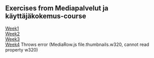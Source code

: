 ## Exercises from Mediapalvelut ja käyttäjäkokemus-course
[Week1](http://users.metropolia.fi/~eelik/Mediapalvelut/week1)<br>
[Week2](http://users.metropolia.fi/~eelik/Mediapalvelut/week2)<br>
[Week3](http://users.metropolia.fi/~eelik/Mediapalvelut/week3)<br>
[Week4](http://users.metropolia.fi/~eelik/Mediapalvelut/week4) Throws error (MediaRow.js file.thumbnails.w320, cannot read property w320)
